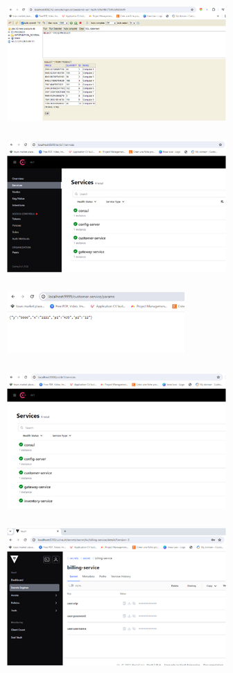 # ![Texte alternatif](assets/1.png)


# ![Texte alternatif](assets/3.png)


# ![Texte alternatif](assets/4.png)


# ![Texte alternatif](assets/6.png)


# ![Texte alternatif](assets/7.png)
